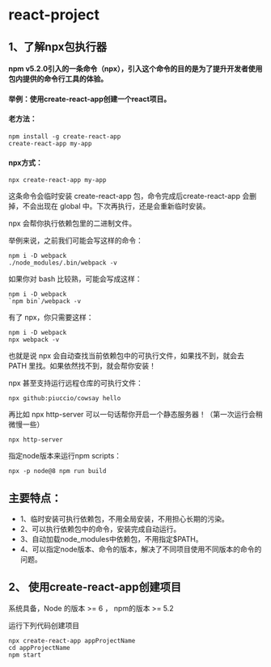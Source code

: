 # react-project

## 1、了解npx包执行器

#### npm v5.2.0引入的一条命令（npx），引入这个命令的目的是为了提升开发者使用包内提供的命令行工具的体验。

#### 举例：使用create-react-app创建一个react项目。

#### 老方法：
```
npm install -g create-react-app
create-react-app my-app
```
#### npx方式：
```
npx create-react-app my-app
```
这条命令会临时安装 create-react-app 包，命令完成后create-react-app 会删掉，不会出现在 global 中。下次再执行，还是会重新临时安装。

npx 会帮你执行依赖包里的二进制文件。

举例来说，之前我们可能会写这样的命令：
```
npm i -D webpack
./node_modules/.bin/webpack -v
```
如果你对 bash 比较熟，可能会写成这样：
```
npm i -D webpack
`npm bin`/webpack -v
```
有了 npx，你只需要这样：
```
npm i -D webpack
npx webpack -v
```
也就是说 npx 会自动查找当前依赖包中的可执行文件，如果找不到，就会去 PATH 里找。如果依然找不到，就会帮你安装！

npx 甚至支持运行远程仓库的可执行文件：
```
npx github:piuccio/cowsay hello
```
再比如 npx http-server 可以一句话帮你开启一个静态服务器！（第一次运行会稍微慢一些）
```
npx http-server
```
指定node版本来运行npm scripts：
```
npx -p node@8 npm run build
```
## 主要特点：
- 1、临时安装可执行依赖包，不用全局安装，不用担心长期的污染。
- 2、可以执行依赖包中的命令，安装完成自动运行。
- 3、自动加载node_modules中依赖包，不用指定$PATH。
- 4、可以指定node版本、命令的版本，解决了不同项目使用不同版本的命令的问题。


## 2、 使用create-react-app创建项目
 系统具备，Node 的版本 >= 6 ， npm的版本 >= 5.2 
 
 运行下列代码创建项目
 ```
npx create-react-app appProjectName
cd appProjectName
npm start
````

